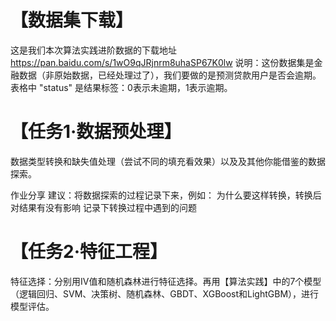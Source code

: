 # 【数据集下载】
这是我们本次算法实践进阶数据的下载地址 https://pan.baidu.com/s/1wO9qJRjnrm8uhaSP67K0lw
说明：这份数据集是金融数据（非原始数据，已经处理过了），我们要做的是预测贷款用户是否会逾期。表格中 "status" 是结果标签：0表示未逾期，1表示逾期。
# 【任务1·数据预处理】
数据类型转换和缺失值处理（尝试不同的填充看效果）以及及其他你能借鉴的数据探索。

作业分享 建议：将数据探索的过程记录下来，例如：
为什么要这样转换，转换后对结果有没有影响
记录下转换过程中遇到的问题
# 【任务2·特征工程】
特征选择：分别用IV值和随机森林进行特征选择。再用【算法实践】中的7个模型（逻辑回归、SVM、决策树、随机森林、GBDT、XGBoost和LightGBM），进行模型评估。
